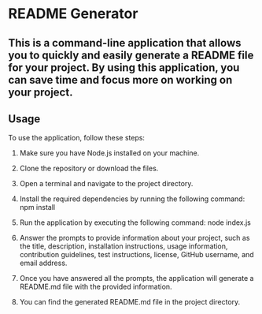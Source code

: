 # README Generator
## This is a command-line application that allows you to quickly and easily generate a README file for your project. By using this application, you can save time and focus more on working on your project.

## Usage
To use the application, follow these steps:

1. Make sure you have Node.js installed on your machine.

2. Clone the repository or download the files.

3. Open a terminal and navigate to the project directory.

4. Install the required dependencies by running the following command: npm install

5. Run the application by executing the following command: node index.js
6. Answer the prompts to provide information about your project, such as the title, description, installation instructions, usage information, contribution guidelines, test instructions, license, GitHub username, and email address.
7. Once you have answered all the prompts, the application will generate a README.md file with the provided information.
8. You can find the generated README.md file in the project directory.